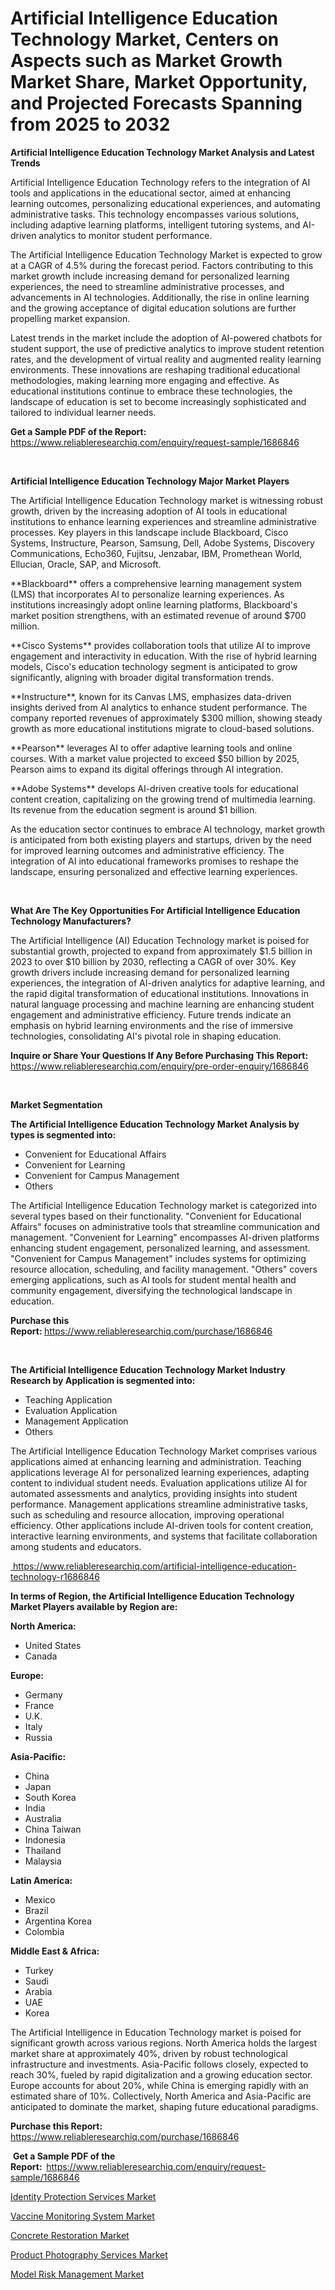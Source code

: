 <p><h1>Artificial Intelligence Education Technology Market, Centers on Aspects such as Market Growth Market Share, Market Opportunity, and Projected Forecasts Spanning from 2025 to 2032</h1></p><p><strong>Artificial Intelligence Education Technology Market Analysis and Latest Trends</strong></p>
<p><p>Artificial Intelligence Education Technology refers to the integration of AI tools and applications in the educational sector, aimed at enhancing learning outcomes, personalizing educational experiences, and automating administrative tasks. This technology encompasses various solutions, including adaptive learning platforms, intelligent tutoring systems, and AI-driven analytics to monitor student performance.</p><p>The Artificial Intelligence Education Technology Market is expected to grow at a CAGR of 4.5% during the forecast period. Factors contributing to this market growth include increasing demand for personalized learning experiences, the need to streamline administrative processes, and advancements in AI technologies. Additionally, the rise in online learning and the growing acceptance of digital education solutions are further propelling market expansion.</p><p>Latest trends in the market include the adoption of AI-powered chatbots for student support, the use of predictive analytics to improve student retention rates, and the development of virtual reality and augmented reality learning environments. These innovations are reshaping traditional educational methodologies, making learning more engaging and effective. As educational institutions continue to embrace these technologies, the landscape of education is set to become increasingly sophisticated and tailored to individual learner needs.</p></p>
<p><strong>Get a Sample PDF of the Report:&nbsp;</strong> <a href="https://www.reliableresearchiq.com/enquiry/request-sample/1686846?utm_campaign=1123&utm_medium=2&utm_source=Github&utm_content=ia&utm_term=09032025&utm_id=artificial-intelligence-education-technology">https://www.reliableresearchiq.com/enquiry/request-sample/1686846</a></p>
<p>&nbsp;</p>
<p><strong>Artificial Intelligence Education Technology Major Market Players</strong></p>
<p><p>The Artificial Intelligence Education Technology market is witnessing robust growth, driven by the increasing adoption of AI tools in educational institutions to enhance learning experiences and streamline administrative processes. Key players in this landscape include Blackboard, Cisco Systems, Instructure, Pearson, Samsung, Dell, Adobe Systems, Discovery Communications, Echo360, Fujitsu, Jenzabar, IBM, Promethean World, Ellucian, Oracle, SAP, and Microsoft.</p><p>**Blackboard** offers a comprehensive learning management system (LMS) that incorporates AI to personalize learning experiences. As institutions increasingly adopt online learning platforms, Blackboard's market position strengthens, with an estimated revenue of around $700 million.</p><p>**Cisco Systems** provides collaboration tools that utilize AI to improve engagement and interactivity in education. With the rise of hybrid learning models, Cisco's education technology segment is anticipated to grow significantly, aligning with broader digital transformation trends.</p><p>**Instructure**, known for its Canvas LMS, emphasizes data-driven insights derived from AI analytics to enhance student performance. The company reported revenues of approximately $300 million, showing steady growth as more educational institutions migrate to cloud-based solutions.</p><p>**Pearson** leverages AI to offer adaptive learning tools and online courses. With a market value projected to exceed $50 billion by 2025, Pearson aims to expand its digital offerings through AI integration.</p><p>**Adobe Systems** develops AI-driven creative tools for educational content creation, capitalizing on the growing trend of multimedia learning. Its revenue from the education segment is around $1 billion.</p><p>As the education sector continues to embrace AI technology, market growth is anticipated from both existing players and startups, driven by the need for improved learning outcomes and administrative efficiency. The integration of AI into educational frameworks promises to reshape the landscape, ensuring personalized and effective learning experiences.</p></p>
<p>&nbsp;</p>
<p><strong>What Are The Key Opportunities For Artificial Intelligence Education Technology Manufacturers?</strong></p>
<p><p>The Artificial Intelligence (AI) Education Technology market is poised for substantial growth, projected to expand from approximately $1.5 billion in 2023 to over $10 billion by 2030, reflecting a CAGR of over 30%. Key growth drivers include increasing demand for personalized learning experiences, the integration of AI-driven analytics for adaptive learning, and the rapid digital transformation of educational institutions. Innovations in natural language processing and machine learning are enhancing student engagement and administrative efficiency. Future trends indicate an emphasis on hybrid learning environments and the rise of immersive technologies, consolidating AI's pivotal role in shaping education.</p></p>
<p><strong>Inquire or Share Your Questions If Any Before Purchasing This Report:</strong> <a href="https://www.reliableresearchiq.com/enquiry/pre-order-enquiry/1686846?utm_campaign=1123&utm_medium=2&utm_source=Github&utm_content=ia&utm_term=09032025&utm_id=artificial-intelligence-education-technology">https://www.reliableresearchiq.com/enquiry/pre-order-enquiry/1686846</a></p>
<p>&nbsp;</p>
<p><strong>Market Segmentation</strong></p>
<p><strong>The Artificial Intelligence Education Technology Market Analysis by types is segmented into:</strong></p>
<p><ul><li>Convenient for Educational Affairs</li><li>Convenient for Learning</li><li>Convenient for Campus Management</li><li>Others</li></ul></p>
<p><p>The Artificial Intelligence Education Technology market is categorized into several types based on their functionality. "Convenient for Educational Affairs" focuses on administrative tools that streamline communication and management. "Convenient for Learning" encompasses AI-driven platforms enhancing student engagement, personalized learning, and assessment. "Convenient for Campus Management" includes systems for optimizing resource allocation, scheduling, and facility management. "Others" covers emerging applications, such as AI tools for student mental health and community engagement, diversifying the technological landscape in education.</p></p>
<p><strong>Purchase this Report:&nbsp;</strong><a href="https://www.reliableresearchiq.com/purchase/1686846?utm_campaign=1123&utm_medium=2&utm_source=Github&utm_content=ia&utm_term=09032025&utm_id=artificial-intelligence-education-technology">https://www.reliableresearchiq.com/purchase/1686846</a></p>
<p>&nbsp;</p>
<p><strong>The Artificial Intelligence Education Technology Market Industry Research by Application is segmented into:</strong></p>
<p><ul><li>Teaching Application</li><li>Evaluation Application</li><li>Management Application</li><li>Others</li></ul></p>
<p><p>The Artificial Intelligence Education Technology Market comprises various applications aimed at enhancing learning and administration. Teaching applications leverage AI for personalized learning experiences, adapting content to individual student needs. Evaluation applications utilize AI for automated assessments and analytics, providing insights into student performance. Management applications streamline administrative tasks, such as scheduling and resource allocation, improving operational efficiency. Other applications include AI-driven tools for content creation, interactive learning environments, and systems that facilitate collaboration among students and educators.</p></p>
<p><a href="https://www.reliableresearchiq.com/artificial-intelligence-education-technology-r1686846?utm_campaign=1123&utm_medium=2&utm_source=Github&utm_content=ia&utm_term=09032025&utm_id=artificial-intelligence-education-technology">&nbsp;https://www.reliableresearchiq.com/artificial-intelligence-education-technology-r1686846</a></p>
<p><strong>In terms of Region, the Artificial Intelligence Education Technology Market Players available by Region are:</strong></p>
<p>
    <p> <strong> North America: </strong>
        <ul>
            <li>United States</li>
            <li>Canada</li>
        </ul>
        </p> 
    <p> <strong> Europe: </strong>
        <ul>
            <li>Germany</li>
            <li>France</li>
            <li>U.K.</li>
            <li>Italy</li>
            <li>Russia</li>
        </ul>
        </p> 
    <p> <strong> Asia-Pacific: </strong>
        <ul>
            <li>China</li>
            <li>Japan</li>
            <li>South Korea</li>
            <li>India</li>
            <li>Australia</li>
            <li>China Taiwan</li>
            <li>Indonesia</li>
            <li>Thailand</li>
            <li>Malaysia</li>
        </ul>
        </p> 
    <p> <strong> Latin America: </strong>
        <ul>
            <li>Mexico</li>
            <li>Brazil</li>
            <li>Argentina Korea</li>
            <li>Colombia</li>
        </ul>
        </p> 
    <p> <strong> Middle East & Africa: </strong>
        <ul>
            <li>Turkey</li>
            <li>Saudi</li>
            <li>Arabia</li>
            <li>UAE</li>
            <li>Korea</li>
        </ul>
    </p>
    </p>
<p><p>The Artificial Intelligence in Education Technology market is poised for significant growth across various regions. North America holds the largest market share at approximately 40%, driven by robust technological infrastructure and investments. Asia-Pacific follows closely, expected to reach 30%, fueled by rapid digitalization and a growing education sector. Europe accounts for about 20%, while China is emerging rapidly with an estimated share of 10%. Collectively, North America and Asia-Pacific are anticipated to dominate the market, shaping future educational paradigms.</p></p>
<p><strong>Purchase this Report: </strong><a href="https://www.reliableresearchiq.com/purchase/1686846?utm_campaign=1123&utm_medium=2&utm_source=Github&utm_content=ia&utm_term=09032025&utm_id=artificial-intelligence-education-technology">https://www.reliableresearchiq.com/purchase/1686846</a></p>
<p>&nbsp;<strong>Get a Sample PDF of the Report:&nbsp;&nbsp;</strong><a href="https://www.reliableresearchiq.com/enquiry/request-sample/1686846?utm_campaign=1123&utm_medium=2&utm_source=Github&utm_content=ia&utm_term=09032025&utm_id=artificial-intelligence-education-technology">https://www.reliableresearchiq.com/enquiry/request-sample/1686846</a></p>
<p><strong></strong></p>
<p><p><a href="https://github.com/foddekampo/Market-Research-Report-List-1/blob/main/identity-protection-services-market.md?utm_campaign=1123&utm_medium=2&utm_source=Github&utm_content=ia&utm_term=09032025&utm_id=artificial-intelligence-education-technology">Identity Protection Services Market</a></p><p><a href="https://github.com/furnoirons9e/Market-Research-Report-List-1/blob/main/vaccine-monitoring-system-market.md?utm_campaign=1123&utm_medium=2&utm_source=Github&utm_content=ia&utm_term=09032025&utm_id=artificial-intelligence-education-technology">Vaccine Monitoring System Market</a></p><p><a href="https://github.com/saribuissawi/Market-Research-Report-List-1/blob/main/concrete-restoration-market.md?utm_campaign=1123&utm_medium=2&utm_source=Github&utm_content=ia&utm_term=09032025&utm_id=artificial-intelligence-education-technology">Concrete Restoration Market</a></p><p><a href="https://github.com/puttslukis59/Market-Research-Report-List-1/blob/main/product-photography-services-market.md?utm_campaign=1123&utm_medium=2&utm_source=Github&utm_content=ia&utm_term=09032025&utm_id=artificial-intelligence-education-technology">Product Photography Services Market</a></p><p><a href="https://github.com/vandelmanize/Market-Research-Report-List-1/blob/main/model-risk-management-market.md?utm_campaign=1123&utm_medium=2&utm_source=Github&utm_content=ia&utm_term=09032025&utm_id=artificial-intelligence-education-technology">Model Risk Management Market</a></p></p>